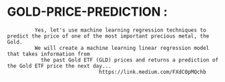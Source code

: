 # GOLD-PRICE-PREDICTION :
             Yes, let's use machine learning regression techniques to predict the price of one of the most important precious metal, the Gold.
             We will create a machine learning linear regression model that takes information from
               the past Gold ETF (GLD) prices and returns a prediction of the Gold ETF price the next day...
                                  https://link.medium.com/FXdC0pMQchb
               
               
